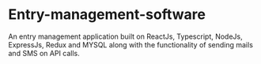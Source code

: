 # Entry-management-software
An entry management application built on ReactJs, Typescript, NodeJs, ExpressJs, Redux and MYSQL along with the functionality of sending mails and SMS on API calls.

